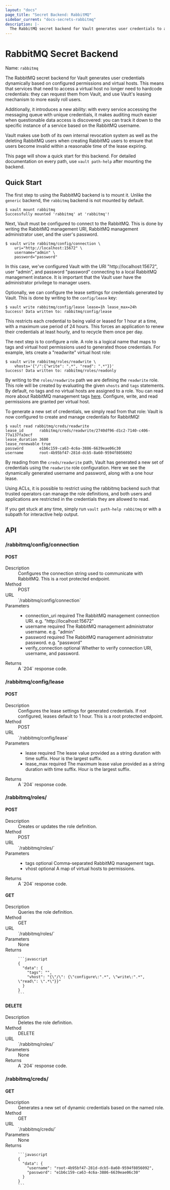 ```yaml
---
layout: "docs"
page_title: "Secret Backend: RabbitMQ"
sidebar_current: "docs-secrets-rabbitmq"
description: |-
  The RabbitMQ secret backend for Vault generates user credentials to access RabbitMQ.
---
```


# RabbitMQ Secret Backend

Name: `rabbitmq`

The RabbitMQ secret backend for Vault generates user credentials
dynamically based on configured permissions and virtual hosts. This means that
services that need to access a virtual host no longer need to hardcode credentials:
they can request them from Vault, and use Vault's leasing mechanism to more easily roll users.

Additionally, it introduces a new ability: with every service accessing
the messaging queue with unique credentials, it makes auditing much easier when
questionable data access is discovered: you can track it down to the specific
instance of a service based on the RabbitMQ username.

Vault makes use both of its own internal revocation system as well as the
deleting RabbitMQ users when creating RabbitMQ users to ensure that users
become invalid within a reasonable time of the lease expiring.

This page will show a quick start for this backend. For detailed documentation
on every path, use `vault path-help` after mounting the backend.

## Quick Start

The first step to using the RabbitMQ backend is to mount it.
Unlike the `generic` backend, the `rabbitmq` backend is not mounted by default.

```text
$ vault mount rabbitmq
Successfully mounted 'rabbitmq' at 'rabbitmq'!
```

Next, Vault must be configured to connect to the RabbitMQ. This is done by
writing the RabbitMQ management URI, RabbitMQ management administrator user, and
the user's password.

```text
$ vault write rabbitmq/config/connection \
    uri="http://localhost:15672" \
    username="admin" \
    password="password"
```

In this case, we've configured Vault with the URI "http://localhost:15672", user "admin",
and password "password" connecting to a local RabbitMQ management instance. It is important
that the Vault user have the administrator privilege to manager users.

Optionally, we can configure the lease settings for credentials generated
by Vault. This is done by writing to the `config/lease` key:

```
$ vault write rabbitmq/config/lease lease=1h lease_max=24h
Success! Data written to: rabbitmq/config/lease
```

This restricts each credential to being valid or leased for 1 hour
at a time, with a maximum use period of 24 hours. This forces an
application to renew their credentials at least hourly, and to recycle
them once per day.

The next step is to configure a role. A role is a logical name that maps
to tags and virtual host permissions used to generated those credentials. For example,
lets create a "readwrite" virtual host role:

```text
$ vault write rabbitmq/roles/readwrite \
    vhosts='{"/":{"write": ".*", "read": ".*"}}'
Success! Data written to: rabbitmq/roles/readonly
```

By writing to the `roles/readwrite` path we are defining the `readwrite` role.
This role will be created by evaluating the given `vhosts` and `tags` statements.
By default, no tags and no virtual hosts are assigned to a role. You can read more
about RabbitMQ management tags [here](https://www.rabbitmq.com/management.html#permissions).
Configure, write, and read permissions are granted per virtual host.

To generate a new set of credentials, we simply read from that role:
Vault is now configured to create and manage credentials for RabbitMQ!

```text
$ vault read rabbitmq/creds/readwrite
lease_id       rabbitmq/creds/readwrite/2740df96-d1c2-7140-c406-77a137fa3ecf
lease_duration 3600
lease_renewable	true
password       e1b6c159-ca63-4c6a-3886-6639eae06c30
username       root-4b95bf47-281d-dcb5-8a60-9594f8056092
```

By reading from the `creds/readwrite` path, Vault has generated a new
set of credentials using the `readwrite` role configuration. Here we
see the dynamically generated username and password, along with a one
hour lease.

Using ACLs, it is possible to restrict using the rabbitmq backend such
that trusted operators can manage the role definitions, and both
users and applications are restricted in the credentials they are
allowed to read.

If you get stuck at any time, simply run `vault path-help rabbitmq` or with a
subpath for interactive help output.

## API

### /rabbitmq/config/connection
#### POST

<dl class="api">
  <dt>Description</dt>
  <dd>
    Configures the connection string used to communicate with RabbitMQ.
    This is a root protected endpoint.
  </dd>

  <dt>Method</dt>
  <dd>POST</dd>

  <dt>URL</dt>
  <dd>`/rabbitmq/config/connection`</dd>

  <dt>Parameters</dt>
  <dd>
    <ul>
      <li>
        <span class="param">connection_uri</span>
        <span class="param-flags">required</span>
        The RabbitMQ management connection URI. e.g. "http://localhost:15672"
      </li>
      <li>
        <span class="param">username</span>
        <span class="param-flags">required</span>
        The RabbitMQ management administrator username. e.g. "admin"
      </li>
      <li>
        <span class="param">password</span>
        <span class="param-flags">required</span>
        The RabbitMQ management administrator password. e.g. "password"
      </li>
      <li>
        <span class="param">verify_connection</span>
        <span class="param-flags">optional</span>
        Whether to verify connection URI, username, and password.
      </li>
    </ul>
  </dd>

  <dt>Returns</dt>
  <dd>
    A `204` response code.
  </dd>
</dl>

### /rabbitmq/config/lease
#### POST

<dl class="api">
  <dt>Description</dt>
  <dd>
    Configures the lease settings for generated credentials.
    If not configured, leases default to 1 hour. This is a root
    protected endpoint.
  </dd>

  <dt>Method</dt>
  <dd>POST</dd>

  <dt>URL</dt>
  <dd>`/rabbitmq/config/lease`</dd>

  <dt>Parameters</dt>
  <dd>
    <ul>
      <li>
        <span class="param">lease</span>
        <span class="param-flags">required</span>
        The lease value provided as a string duration
        with time suffix. Hour is the largest suffix.
      </li>
      <li>
        <span class="param">lease_max</span>
        <span class="param-flags">required</span>
        The maximum lease value provided as a string duration
        with time suffix. Hour is the largest suffix.
      </li>
    </ul>
  </dd>

  <dt>Returns</dt>
  <dd>
    A `204` response code.
  </dd>
</dl>

### /rabbitmq/roles/
#### POST

<dl class="api">
  <dt>Description</dt>
  <dd>
    Creates or updates the role definition.
  </dd>

  <dt>Method</dt>
  <dd>POST</dd>

  <dt>URL</dt>
  <dd>`/rabbitmq/roles/<name>`</dd>

  <dt>Parameters</dt>
  <dd>
    <ul>
      <li>
        <span class="param">tags</span>
        <span class="param-flags">optional</span>
        Comma-separated RabbitMQ management tags.
      </li>
      <li>
        <span class="param">vhost</span>
        <span class="param-flags">optional</span>
        A map of virtual hosts to permissions.
      </li>
    </ul>
  </dd>

  <dt>Returns</dt>
  <dd>
    A `204` response code.
  </dd>
</dl>

#### GET

<dl class="api">
  <dt>Description</dt>
  <dd>
    Queries the role definition.
  </dd>

  <dt>Method</dt>
  <dd>GET</dd>

  <dt>URL</dt>
  <dd>`/rabbitmq/roles/<name>`</dd>

  <dt>Parameters</dt>
  <dd>
     None
  </dd>

  <dt>Returns</dt>
  <dd>

    ```javascript
    {
      "data": {
        "tags": "",
        "vhost": "{\"/\": {\"configure\:".*", \"write\:".*", \"read\": \".*\"}}"
      }
    }
    ```

  </dd>
</dl>


#### DELETE

<dl class="api">
  <dt>Description</dt>
  <dd>
    Deletes the role definition.
  </dd>

  <dt>Method</dt>
  <dd>DELETE</dd>

  <dt>URL</dt>
  <dd>`/rabbitmq/roles/<name>`</dd>

  <dt>Parameters</dt>
  <dd>
     None
  </dd>

  <dt>Returns</dt>
  <dd>
    A `204` response code.
  </dd>
</dl>

### /rabbitmq/creds/
#### GET

<dl class="api">
  <dt>Description</dt>
  <dd>
    Generates a new set of dynamic credentials based on the named role.
  </dd>

  <dt>Method</dt>
  <dd>GET</dd>

  <dt>URL</dt>
  <dd>`/rabbitmq/creds/<name>`</dd>

  <dt>Parameters</dt>
  <dd>
     None
  </dd>

  <dt>Returns</dt>
  <dd>

    ```javascript
    {
      "data": {
        "username": "root-4b95bf47-281d-dcb5-8a60-9594f8056092",
        "password": "e1b6c159-ca63-4c6a-3886-6639eae06c30"
      }
    }
    ```

  </dd>
</dl>

